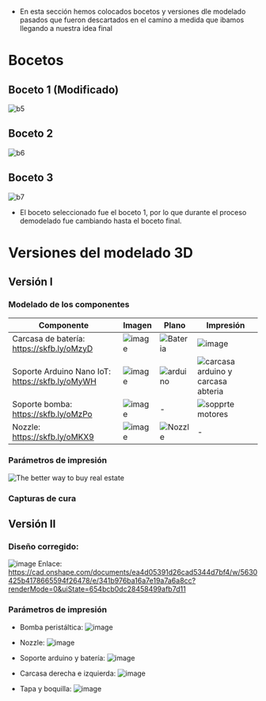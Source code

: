 - En esta sección hemos colocados bocetos y versiones dle modelado pasados que fueron descartados en el camino a medida que ibamos llegando a nuestra idea final

# Bocetos
## Boceto 1 (Modificado)
![b5](https://github.com/JoseLuisNunezRivera/ProyectoFunBio/assets/143373576/1590844c-2c45-416e-ba52-ab51a4baec1c)
## Boceto 2
![b6](https://github.com/JoseLuisNunezRivera/ProyectoFunBio/assets/143373576/d39611ae-a326-4478-9935-5f6c3e4f90ee)
## Boceto 3 
![b7](https://github.com/JoseLuisNunezRivera/ProyectoFunBio/assets/143373576/317bd6ff-29ea-484c-9b30-b10541de4f86)

- El boceto seleccionado fue el boceto 1, por lo que durante el proceso demodelado fue cambiando hasta el boceto final.

# Versiones del modelado 3D
## Versión I
### Modelado de los componentes

| Componente | Imagen | Plano | Impresión |
|------------|--------|-------|-----------|
|Carcasa de batería: https://skfb.ly/oMzyD| ![image](https://github.com/JoseLuisNunezRivera/ProyectoFunBio/assets/143018798/a2b5b1ff-8740-43a7-84ff-ac3e780afd0e) | ![Bateria](https://github.com/JoseLuisNunezRivera/ProyectoFunBio/assets/143018798/7fd6b080-9738-402d-a0fd-cd1ec7a27c17) | ![image](https://github.com/JoseLuisNunezRivera/ProyectoFunBio/assets/143347817/698454c9-8dd1-42a3-b260-f2f66c843126) |
| Soporte Arduino Nano IoT: https://skfb.ly/oMyWH | ![image](https://github.com/JoseLuisNunezRivera/ProyectoFunBio/assets/143018798/e327fc77-4701-46b2-b805-fbfd8cff48d6) | ![arduino](https://github.com/JoseLuisNunezRivera/ProyectoFunBio/assets/143018798/263ad8df-8e19-4f50-862e-8f732baebeb3) | ![carcasa arduino y carcasa abteria](https://github.com/JoseLuisNunezRivera/ProyectoFunBio/assets/143347817/ddf33c6f-6cc2-4f25-b9e4-0a88e8a2e178) |
| Soporte bomba: https://skfb.ly/oMzPo | ![image](https://github.com/JoseLuisNunezRivera/ProyectoFunBio/assets/143018798/a2738ec3-06d3-476f-9a1b-ae1bcf4aa19d) | - | ![sopprte motores](https://github.com/JoseLuisNunezRivera/ProyectoFunBio/assets/143347817/75340d76-2ab6-422e-82d8-ad1967f7ab5d) |
| Nozzle: https://skfb.ly/oMKX9 | ![image](https://github.com/JoseLuisNunezRivera/ProyectoFunBio/assets/143018798/6648aaf3-5047-4a91-b957-7e488c0eb870) | ![Nozzle](https://github.com/JoseLuisNunezRivera/ProyectoFunBio/assets/143018798/1f29efee-f472-4c0b-86d0-146266399faa) | - | ![noozle](https://github.com/JoseLuisNunezRivera/ProyectoFunBio/assets/143347817/b9d8fb56-1147-45a3-8ec9-f2e1ae292cdf) |

### Parámetros de impresión
![The better way to buy real estate](https://github.com/JoseLuisNunezRivera/ProyectoFunBio/assets/143347817/c8b7bda9-aa74-4acb-b43e-9706652bfa26)

### Capturas de cura

## Versión II
### Diseño corregido:
![image](https://i.imgur.com/AK7mcbh.png)
Enlace: https://cad.onshape.com/documents/ea4d05391d26cad5344d7bf4/w/5630425b4178665594f26478/e/341b976ba16a7e19a7a6a8cc?renderMode=0&uiState=654bcb0dc28458499afb7d11


### Parámetros de impresión
- Bomba peristáltica:
  ![image](https://github.com/JoseLuisNunezRivera/ProyectoFunBio/assets/143347817/325bcf2a-97c5-4908-b817-3f2f304ee5af)
  
- Nozzle:
  ![image](https://github.com/JoseLuisNunezRivera/ProyectoFunBio/assets/143347817/0a767878-dca5-4980-bbd8-9cf228f9c93a)

- Soporte arduino y batería:
  ![image](https://github.com/JoseLuisNunezRivera/ProyectoFunBio/assets/143347817/595a17d0-1f27-4e5a-9f24-6caec6a9bb40)

- Carcasa derecha e izquierda:
  ![image](https://github.com/JoseLuisNunezRivera/ProyectoFunBio/assets/143347817/4f86f504-3860-40b0-bb3d-4a78577dc93b)
  
- Tapa y boquilla:
  ![image](https://github.com/JoseLuisNunezRivera/ProyectoFunBio/assets/143347817/f6925ce5-2114-4930-bbc6-b88629456535)



